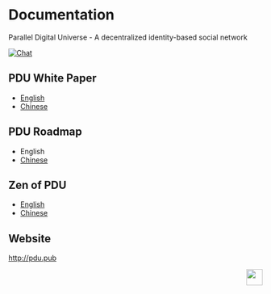 # Documentation
Parallel Digital Universe - A decentralized identity-based social network

[![Chat](https://img.shields.io/badge/gitter-Docs%20chat-4AB495.svg)](https://gitter.im/pdupub/Welcome)
## PDU White Paper
- [English](WhitePaper.md)
- [Chinese](zh-CN/WhitePaper.md) 

## PDU Roadmap
- English
- [Chinese](zh-CN/Roadmap.md)

## Zen of PDU
- [English](Zen.md)
- [Chinese](zh-CN/Zen.md) 

## Website
http://pdu.pub



<a href="https://pdu.pub"><img height="32" align="right" src="https://pdu.pub/images/icon.svg"></a>
